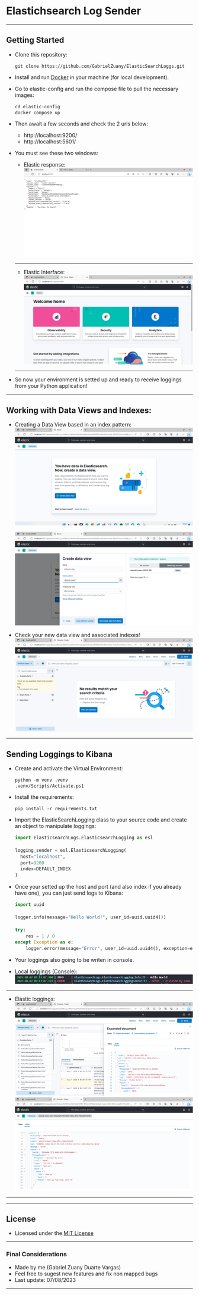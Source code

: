 # Elastichsearch Log Sender

---

## Getting Started

- Clone this repository:
  ```Shell
  git clone https://github.com/GabrielZuany/ElasticSearchLoggs.git
  ```

- Install and run [Docker](https://docs.docker.com/engine/install/) in your machine (for local development).

- Go to elastic-config and run the compose file to pull the necessary images:
  ```Shell
  cd elastic-config
  docker compose up
  ```

- Then await a few seconds and check the 2 urls below:
  - http://localhost:9200/
  - http://localhost:5601/
 
- You must see these two windows:
  - Elastic response:
    ![elastic response](assets/local9200.png "Elastic Response")
  - ---
  - Elastic Interface:
    ![elastic interface](assets/elastic_home.png "Elastic Interface")
  - ---

- So now your environment is setted up and ready to receive loggings from your Python application!
---

## Working with Data Views and Indexes:

- Creating a Data View based in an index pattern:
    ![Creating Data View](assets/creating_dataView.png "Creating Data View")

    ![Creating Data View](assets/creating_dataView_2.png "Creating Data View")

- Check your new data view and associated indexes!
    ![Loggings Screen](assets/logging_screen.png "Logging Screen")

---

## Sending Loggings to Kibana

- Create and activate the Virtual Environment:
    ```Shell
    python -m venv .venv
    .venv/Scripts/Activate.ps1
    ```

- Install the requirements:
    ```Shell
    pip install -r requirements.txt
    ```

- Import the ElasticSearchLogging class to your source code and create an object to manipulate loggings:
  ```Python
  import ElasticsearchLogs.ElasticsearchLogging as esl

  logging_sender = esl.ElasticsearchLogging(
    host="localhost",
    port=9200
    index=DEFAULT_INDEX
  )
  ```

- Once your setted up the host and port (and also index if you already have one), you can just send logs to Kibana:
    ```Python
    import uuid
    
    logger.info(message="Hello World!", user_id=uuid.uuid4())

    try:
        res = 1 / 0
    except Exception as e:
        logger.error(message="Error", user_id=uuid.uuid4(), exception=e)
    ```

- Your loggings also going to be writen in console.

- Local loggings (Console):
    ![local loggings](assets/console_logging.png "Local Loggings")
- ---
- Elastic loggings:
    ![elastic loggings](assets/elastic_logging_1.png "Elastic Loggings")
    ![elastic loggings](assets/elastic_logging_2.png "Elastic Loggings")
- ---

---

## License

- Licensed under the [MIT License](https://mit-license.org/)
---

### Final Considerations
- Made by me (Gabriel Zuany Duarte Vargas)
- Feel free to sugest new features and fix non mapped bugs
- Last update: 07/08/2023

---
